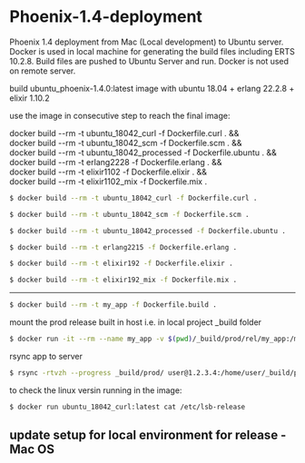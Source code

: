 # Phoenix-1.4-deployment
Phoenix 1.4 deployment from Mac (Local development) to Ubuntu server. Docker is used in local machine for generating the build files including ERTS 10.2.8. Build files are pushed to Ubuntu Server and run. Docker is not used on remote server.

build ubuntu_phoenix-1.4.0:latest image with
ubuntu 18.04 + erlang 22.2.8 + elixir 1.10.2

use the image in consecutive step to reach the final image:

docker build --rm -t ubuntu_18042_curl -f Dockerfile.curl . && \
docker build --rm -t ubuntu_18042_scm -f Dockerfile.scm . && \
docker build --rm -t ubuntu_18042_processed -f Dockerfile.ubuntu . && \
docker build --rm -t erlang2228 -f Dockerfile.erlang . && \
docker build --rm -t elixir1102 -f Dockerfile.elixir . && \
docker build --rm -t elixir1102_mix -f Dockerfile.mix .

```bash
$ docker build --rm -t ubuntu_18042_curl -f Dockerfile.curl .
```

```bash
$ docker build --rm -t ubuntu_18042_scm -f Dockerfile.scm .
```

```bash
$ docker build --rm -t ubuntu_18042_processed -f Dockerfile.ubuntu .
```

```bash
$ docker build --rm -t erlang2215 -f Dockerfile.erlang .
```

```bash
$ docker build --rm -t elixir192 -f Dockerfile.elixir .
```

```bash
$ docker build --rm -t elixir192_mix -f Dockerfile.mix .
```

---

```bash
$ docker build --rm -t my_app -f Dockerfile.build .
```

mount the prod release built in host i.e. in local project _build folder

```bash
$ docker run -it --rm --name my_app -v $(pwd)/_build/prod/rel/my_app:/my_app/_build/prod/rel/my_app my_app
```

rsync app to server

```bash
$ rsync -rtvzh --progress _build/prod/ user@1.2.3.4:/home/user/_build/prod
```

to check the linux versin running in the image:

```bash
$ docker run ubuntu_18042_curl:latest cat /etc/lsb-release
```


## update setup for local environment for release - Mac OS


